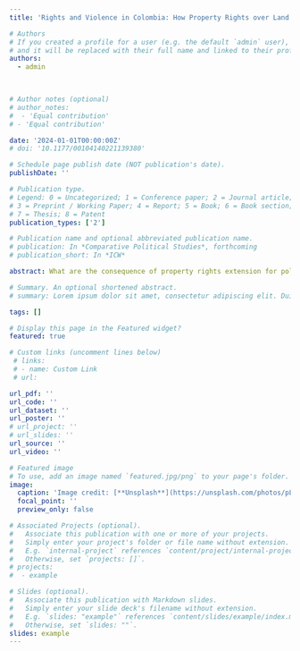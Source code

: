 ```yaml
---
title: 'Rights and Violence in Colombia: How Property Rights over Land Shape Political Preferences during Conflict'

# Authors
# If you created a profile for a user (e.g. the default `admin` user), write the username (folder name) here
# and it will be replaced with their full name and linked to their profile.
authors:
  - admin
 


# Author notes (optional)
# author_notes:
#  - 'Equal contribution'
# - 'Equal contribution'

date: '2024-01-01T00:00:00Z'
# doi: '10.1177/00104140221139380'

# Schedule page publish date (NOT publication's date).
publishDate: ''

# Publication type.
# Legend: 0 = Uncategorized; 1 = Conference paper; 2 = Journal article;
# 3 = Preprint / Working Paper; 4 = Report; 5 = Book; 6 = Book section;
# 7 = Thesis; 8 = Patent
publication_types: ['2']

# Publication name and optional abbreviated publication name.
# publication: In *Comparative Political Studies*, forthcoming
# publication_short: In *ICW*

abstract: What are the consequence of property rights extension for political preferences in contexts of violence? This paper investigates how the granting of property rights shapes political preferences with a focus on Colombia's 2022 Presidential elections. I argue that granting property rights can gradually weaken political support for the incumbent by eroding political dependence and creating incentives for electoral retribution. Since they improve access to public goods and better income, property rights may disrupt patron-client relations, allowing citizens to vote based on their true political preferences. Moreover, exposure to state-perpetrated violence can induce citizens to withdraw support from political projects or candidates associated with the perpetrator. I examine the argument through two empirical strategies*:* municipal-level variation in land titling complemented by territorial discontinuities in the land restitution program rolled out in 2011. I find that the granting of property rights harmed the incumbent-associated candidate and induced a shift towards Gustavo Petro’s opposition and redistributive agenda. The electoral disadvantage suffered by the establishment candidate was more acute in impoverished areas with a history of state-perpetrated extrajudicial violence. This effect, I find, is driven by violence committed by the state and not by overall levels of violence caused by non-state actors.

# Summary. An optional shortened abstract.
# summary: Lorem ipsum dolor sit amet, consectetur adipiscing elit. Duis posuere tellus ac convallis placerat. Proin tincidunt magna sed ex sollicitudin condimentum.

tags: []

# Display this page in the Featured widget?
featured: true

# Custom links (uncomment lines below)
 # links:
 # - name: Custom Link
 # url:  

url_pdf: ''
url_code: ''
url_dataset: ''
url_poster: ''
# url_project: ''
# url_slides: ''
url_source: ''
url_video: ''

# Featured image
# To use, add an image named `featured.jpg/png` to your page's folder.
image:
  caption: 'Image credit: [**Unsplash**](https://unsplash.com/photos/pLCdAaMFLTE)'
  focal_point: ''
  preview_only: false

# Associated Projects (optional).
#   Associate this publication with one or more of your projects.
#   Simply enter your project's folder or file name without extension.
#   E.g. `internal-project` references `content/project/internal-project/index.md`.
#   Otherwise, set `projects: []`.
# projects:
#  - example

# Slides (optional).
#   Associate this publication with Markdown slides.
#   Simply enter your slide deck's filename without extension.
#   E.g. `slides: "example"` references `content/slides/example/index.md`.
#   Otherwise, set `slides: ""`.
slides: example
---
```

